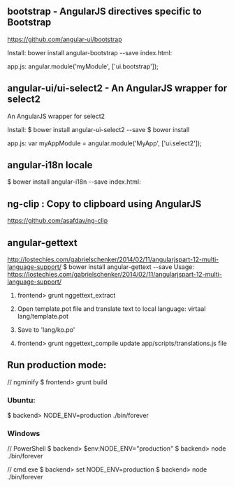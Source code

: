 
## bootstrap - AngularJS directives specific to Bootstrap
https://github.com/angular-ui/bootstrap

Install: bower install angular-bootstrap --save
index.html:
<script src="bower_components/angular-bootstrap/ui-bootstrap-tpls.js"></script>

app.js:
angular.module('myModule', ['ui.bootstrap']);

## angular-ui/ui-select2 - An AngularJS wrapper for select2
An AngularJS wrapper for select2

Install:
 $ bower install angular-ui-select2 --save
 $ bower install

app.js:
 var myAppModule = angular.module('MyApp', ['ui.select2']);

## angular-i18n locale

 $ bower install angular-i18n --save
index.html:
  <script src="bower_components/angular-i18n/angular-locale_ko.js"></script>

## ng-clip : Copy to clipboard using AngularJS
  https://github.com/asafdav/ng-clip
  
## angular-gettext
http://lostechies.com/gabrielschenker/2014/02/11/angularjspart-12-multi-language-support/
  $ bower install angular-gettext --save
 Usage: https://lostechies.com/gabrielschenker/2014/02/11/angularjspart-12-multi-language-support/
 
 1. frontend> grunt nggettext_extract
 
 2. Open template.pot file and translate text to local language:
  virtaal lang/template.pot   

 3. Save to 'lang/ko.po'
 
 4. frontend> grunt nggettext_compile
    update app/scripts/translations.js file

## Run production mode:
// ngminify
$ frontend> grunt build

### Ubuntu:
$ backend> NODE_ENV=production ./bin/forever

### Windows
// PowerShell 
$ backend> $env:NODE_ENV="production"
$ backend> node ./bin/forever

// cmd.exe
$ backend> set NODE_ENV=production
$ backend> node ./bin/forever

